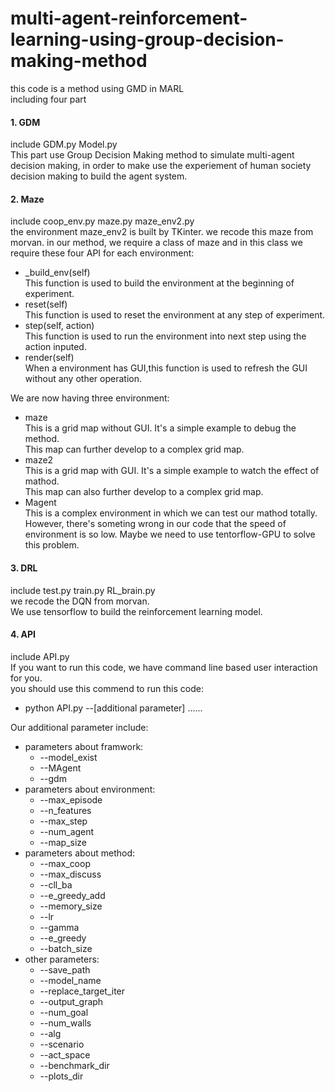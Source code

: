 # multi-agent-reinforcement-learning-using-group-decision-making-method

this code is a method using GMD in MARL  
including four part  
#### 1. GDM  
include GDM.py Model.py  
This part use Group Decision Making method to simulate multi-agent decision making, in order to make use the experiement of human society decision making to build the agent system.  

#### 2. Maze  
include coop_env.py maze.py maze_env2.py  
the environment maze_env2 is built by TKinter. we recode this maze from morvan. 
in our method, we require a class of maze and in this class we require these four API for each environment:  
* _build_env(self)  
This function is used to build the environment at the beginning of experiment.
* reset(self)  
This function is used to reset the environment at any step of experiment.
* step(self, action)  
This function is used to run the environment into next step using the action inputed.
* render(self)  
When a environment has GUI,this function is used to refresh the GUI without any other operation.  
  
We are now having three environment:
* maze  
This is a grid map without GUI. It's a simple example to debug the method.  
This map can further develop to a complex grid map.
* maze2  
This is a grid map with GUI. It's a simple example to watch the effect of mathod.  
This map can also further develop to a complex grid map.
* Magent  
This is a complex environment in which we can test our mathod totally.  
However, there's someting wrong in our code that the speed of environment is so low. Maybe we need to use tentorflow-GPU to solve this problem.

#### 3. DRL  
include test.py train.py RL_brain.py  
we recode the DQN from morvan.  
We use tensorflow to build the reinforcement learning model.
#### 4. API  
include API.py  
If you want to run this code, we have command line based user interaction for you.  
you should use this commend to run this code:
* python API.py --[additional parameter] ......  

Our additional parameter include:  
* parameters about framwork:
  * --model_exist
  * --MAgent
  * --gdm
* parameters about environment:
  * --max_episode
  * --n_features
  * --max_step
  * --num_agent
  * --map_size
* parameters about method:
  * --max_coop
  * --max_discuss
  * --cll_ba
  * --e_greedy_add
  * --memory_size
  * --lr
  * --gamma
  * --e_greedy
  * --batch_size
* other parameters:
  * --save_path
  * --model_name
  * --replace_target_iter
  * --output_graph
  * --num_goal
  * --num_walls
  * --alg
  * --scenario
  * --act_space
  * --benchmark_dir
  * --plots_dir